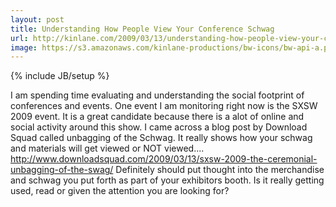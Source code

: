 ```yaml
---
layout: post
title: Understanding How People View Your Conference Schwag
url: http://kinlane.com/2009/03/13/understanding-how-people-view-your-conference-schwag/
image: https://s3.amazonaws.com/kinlane-productions/bw-icons/bw-api-a.png
---
```

{% include JB/setup %}
<p>
     I am spending time evaluating and understanding the social footprint of conferences and events. One event I am monitoring right now is the SXSW 2009 event. It is a great candidate because there is a alot of online and social activity around this show. I came across a blog post by Download Squad called unbagging of the Schwag. It really shows how your schwag and materials will get viewed or NOT viewed.... <a href="http://www.downloadsquad.com/2009/03/13/sxsw-2009-the-ceremonial-unbagging-of-the-swag/">http://www.downloadsquad.com/2009/03/13/sxsw-2009-the-ceremonial-unbagging-of-the-swag/</a> Definitely should put thought into the merchandise and schwag you put forth as part of your exhibitors booth. Is it really getting used, read or given the attention you are looking for?
</p>